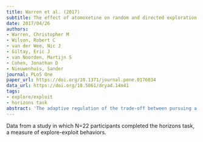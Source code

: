 ```yaml
---
title: Warren et al. (2017)
subtitle: The effect of atomoxetine on random and directed exploration in humans
date: 2017/04/26
authors:
- Warren, Christopher M
- Wilson, Robert C
- van der Wee, Nic J
- Giltay, Eric J
- van Noorden, Martijn S
- Cohen, Jonathan D
- Nieuwenhuis, Sander
journal: PLoS One
paper_url: https://doi.org/10.1371/journal.pone.0176034
data_url: https://doi.org/10.5061/dryad.14m41
tags:
- explore/exploit
- horizons task
abstract: 'The adaptive regulation of the trade-off between pursuing a known reward (exploitation) and sampling lesser-known options in search of something better (exploration) is critical for optimal performance. Theory and recent empirical work suggest that humans use at least two strategies for solving this dilemma: a directed strategy in which choices are explicitly biased toward information seeking, and a random strategy in which decision noise leads to exploration by chance. Here we examined the hypothesis that random exploration is governed by the neuromodulatory locus coeruleus-norepinephrine system. We administered atomoxetine, a norepinephrine transporter blocker that increases extracellular levels of norepinephrine throughout the cortex, to 22 healthy human participants in a double-blind crossover design. We examined the effect of treatment on performance in a gambling task designed to produce distinct measures of directed exploration and random exploration. In line with our hypothesis we found an effect of atomoxetine on random, but not directed exploration. However, contrary to expectation, atomoxetine reduced rather than increased random exploration. We offer three potential explanations of our findings, involving the non-linear relationship between tonic NE and cognitive performance, the interaction of atomoxetine with other neuromodulators, and the possibility that atomoxetine affected phasic norepinephrine activity more so than tonic norepinephrine activity.'
---
```


Data from a study in which N=22 participants completed the horizons task, a measure of explore-exploit behaviors.
